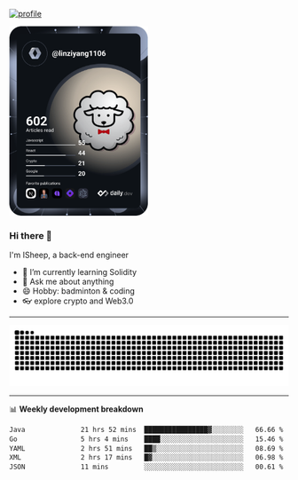 [![profile](https://user-images.githubusercontent.com/54968314/208005045-e4b42f3b-833d-4242-bfcc-e764865553a2.svg)](https://www.calligrapher.ai/)

<a href="https://app.daily.dev/linziyang1106"><img src="/devcard.png" width="250" alt="ISheep's Dev Card"/></a>

### Hi there 🐏

I'm ISheep, a back-end engineer

- 🔭 I’m currently learning Solidity
- 💬 Ask me about anything
- 😄 Hobby: badminton & coding
- 👓 explore crypto and Web3.0

-------

![](https://raw.githubusercontent.com/ISheepp/ISheepp/output/github-contribution-grid-snake.svg)

-------

📊 **Weekly development breakdown**
<!--START_SECTION:waka-->

```txt
Java              21 hrs 52 mins  ████████████████▓░░░░░░░░   66.66 %
Go                5 hrs 4 mins    ████░░░░░░░░░░░░░░░░░░░░░   15.46 %
YAML              2 hrs 51 mins   ██▒░░░░░░░░░░░░░░░░░░░░░░   08.69 %
XML               2 hrs 17 mins   █▓░░░░░░░░░░░░░░░░░░░░░░░   06.98 %
JSON              11 mins         ░░░░░░░░░░░░░░░░░░░░░░░░░   00.61 %
```

<!--END_SECTION:waka-->
